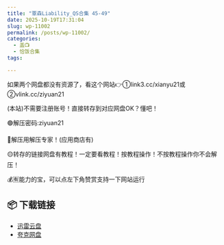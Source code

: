```yaml
---
title: "覃森Liability_QS合集 45-49"
date: 2025-10-19T17:31:04
slug: wp-11002
permalink: /posts/wp-11002/
categories:
  - 盖📺
  - 恰饭合集
tags:

---
```


如果两个网盘都没有资源了，看这个网站👉①link3.cc/xianyu21或②vlink.cc/ziyuan21

(本站)不需要注册账号！直接转存到对应网盘OK？懂吧！

🟢解压密码:ziyuan21

🔵解压用解压专家！(应用商店有)

🟡转存的链接网盘有教程！一定要看教程！按教程操作！不按教程操作你不会解压！

💰🈶能力的宝，可以点左下角赞赏支持一下网站运行

## 📦 下载链接
- [迅雷云盘](https://blziyuan21.com/pay-download/11002?key=a4f6e450f8&down_id=0)
- [夸克网盘](https://blziyuan21.com/pay-download/11002?key=a4f6e450f8&down_id=1)


